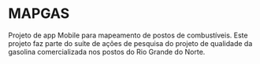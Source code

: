 # MAPGAS

Projeto de app Mobile para mapeamento de postos de combustíveis. Este projeto faz parte do suíte de ações de pesquisa do projeto de qualidade da gasolina comercializada nos postos do Rio Grande do Norte.

